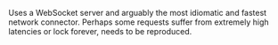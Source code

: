Uses a WebSocket server and arguably the most idiomatic and fastest network connector. Perhaps some requests suffer from extremely high latencies or lock forever, needs to be reproduced.